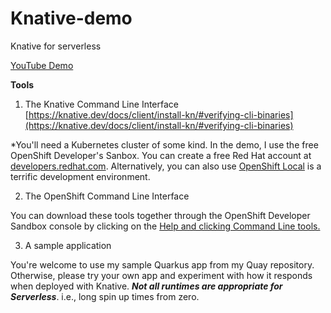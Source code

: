 # Knative-demo
Knative for serverless 

[YouTube Demo](https://youtu.be/p0xx9yTcya8)

**Tools**

 1. The Knative Command Line Interface [https://knative.dev/docs/client/install-kn/#verifying-cli-binaries](https://knative.dev/docs/client/install-kn/#verifying-cli-binaries)

*You'll need a Kubernetes cluster of some kind. In the demo, I use the free OpenShift Developer's Sanbox. You can create a free Red Hat account at [developers.redhat.com](developers.redhat.com). Alternatively, you can also use [OpenShift Local](https://developers.redhat.com/products/openshift-local/overview) is a terrific development environment.

 2. The OpenShift Command Line Interface

You can download these tools together through the OpenShift Developer Sandbox console by clicking on the [Help and clicking Command Line tools.](https://cookbook.openshift.org/accessing-an-openshift-cluster/where-can-i-download-the-openshift-command-line-tool.html)


3. A sample application

You're welcome to use my sample Quarkus app from my Quay repository. Otherwise, please try your own app and experiment with how it responds when deployed with Knative. ***Not all runtimes are appropriate for Serverless***. i.e., long spin up times from zero.